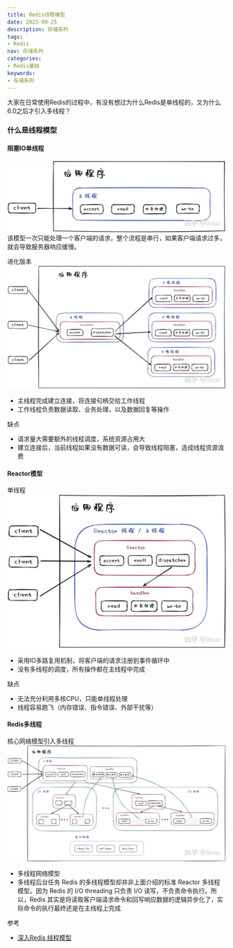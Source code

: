 ```yaml
---
title: Redis线程模型
date: 2023-09-25
description: 存储系列
tags:
- Redis
nav: 存储系列
categories:
- Redis基础
keywords:
- 存储系列
---
```


大家在日常使用Redis的过程中，有没有想过为什么Redis是单线程的，又为什么6.0之后才引入多线程？

### 什么是线程模型

#### 阻塞IO单线程
![阻塞IO单线程](imgs/thread-single.png)
该模型一次只能处理一个客户端的请求，整个流程是串行，如果客户端请求过多，就会导致服务器响应缓慢。

进化版本
![阻塞IO单线程](imgs/thread-single-pro.png)
- 主线程完成建立连接，将连接句柄交给工作线程
- 工作线程负责数据读取、业务处理，以及数据回复等操作
  
缺点
- 请求量大需要额外的线程调度，系统资源占用大
- 建立连接后，当前线程如果没有数据可读，会导致线程阻塞，造成线程资源浪费
  

#### Reactor模型

单线程
![单线程](imgs/thread-reactor.png)
- 采用IO多路复用机制，将客户端的请求注册到事件循环中
- 没有多线程的调度，所有操作都在主线程中完成
  
缺点
- 无法充分利用多核CPU，只能单线程处理
- 线程容易跑飞（内存错误、指令错误、外部干扰等）

#### Redis多线程
核心网络模型引入多线程
![多线程](imgs/thread-redis.png)
- 多线程网络模型
- 多线程后台任务
Redis 的多线程模型却并非上面介绍的标准 Reactor 多线程模型。因为 Redis 的 I/O threading 只负责 I/O 读写，不负责命令执行。所以，Redis 其实是将读取客户端请求命令和回写响应数据的逻辑异步化了，实际命令的执行最终还是在主线程上完成

参考
- [深入Redis 线程模型](https://zhuanlan.zhihu.com/p/639750217)